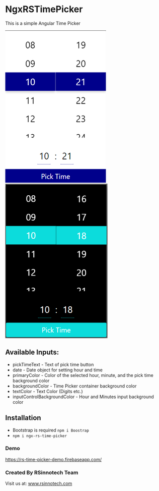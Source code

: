 # NgxRSTimePicker
This is a simple Angular Time Picker

![Demo Image](images/picktime.png)
![Dark Mode Image](images/picktimedark.png)

## Available Inputs:
* pickTimeText - Text of pick time button
* date - Date object for setting hour and time
* primaryColor - Color of the selected hour, minute, and the pick time background color
* backgroundColor - Time Picker container background color
* textColor - Text Color (Digits etc.)
* inputControlBackgroundColor - Hour and Minutes input background color


## Installation
* Bootstrap is required `npm i Boostrap` 
* `npm i ngx-rs-time-picker`

### Demo
https://rs-time-picker-demo.firebaseapp.com/

### Created By RSinnotech Team
Visit us at: www.rsinnotech.com
